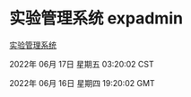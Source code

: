 # 实验管理系统 expadmin
[实验管理系统](http://59.174.8.33:56808/expadmin-782313d2-e1b1-4ea7-932e-3a55e6a1a4d0/)

2022年 06月 17日 星期五 03:20:02 CST

2022年 06月 16日 星期四 19:20:02 GMT
